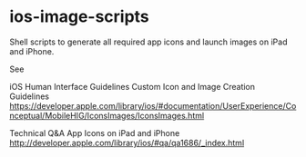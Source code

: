 ios-image-scripts
=================

Shell scripts to generate all required app icons and launch images on iPad and iPhone.

See

iOS Human Interface Guidelines
Custom Icon and Image Creation Guidelines
https://developer.apple.com/library/ios/#documentation/UserExperience/Conceptual/MobileHIG/IconsImages/IconsImages.html

Technical Q&A
App Icons on iPad and iPhone
http://developer.apple.com/library/ios/#qa/qa1686/_index.html